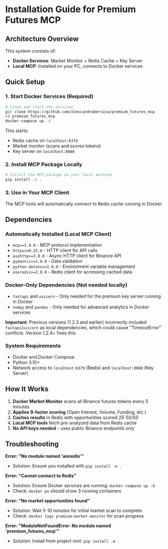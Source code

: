 # Installation Guide for Premium Futures MCP

## Architecture Overview

This system consists of:
- **Docker Services**: Market Monitor + Redis Cache + Key Server
- **Local MCP**: Installed on your PC, connects to Docker services

## Quick Setup

### 1. Start Docker Services (Required)
```bash
# Clone and start the services
git clone https://github.com/alexcandrabersiva/premium_futures_mcp
cd premium_futures_mcp
docker-compose up -d
```

This starts:
- Redis cache on `localhost:6379`
- Market monitor (scans and scores tokens)
- Key server on `localhost:8080`

### 2. Install MCP Package Locally
```bash
# Install the MCP package on your local machine
pip install -e .
```

### 3. Use in Your MCP Client
The MCP tools will automatically connect to Redis cache running in Docker.

## Dependencies

### Automatically Installed (Local MCP Client)
- `mcp>=1.0.0` - MCP protocol implementation
- `httpx>=0.25.0` - HTTP client for API calls
- `aiohttp>=3.8.0` - Async HTTP client for Binance API
- `pydantic>=2.0.0` - Data validation
- `python-dotenv>=1.0.0` - Environment variable management
- `aioredis>=2.0.0` - Redis client for accessing cached data

### Docker-Only Dependencies (Not needed locally)
- `fastapi` and `uvicorn` - Only needed for the premium key server running in Docker
- `numpy` and `pandas` - Only needed for advanced analytics in Docker services

**Important**: Previous versions (1.2.3 and earlier) incorrectly included `fastapi`/`uvicorn` 
as local dependencies, which could cause "TimeoutError" conflicts. Version 1.2.4+ fixes this.

### System Requirements
- Docker and Docker Compose
- Python 3.10+
- Network access to `localhost:6379` (Redis) and `localhost:8080` (Key Server)

## How It Works

1. **Docker Market Monitor** scans all Binance futures tokens every 5 minutes
2. **Applies 9-factor scoring** (Open Interest, Volume, Funding, etc.)
3. **Caches results** in Redis with opportunities scored 25-50/50
4. **Local MCP tools** fetch pre-analyzed data from Redis cache
5. **No API keys needed** - uses public Binance endpoints only

## Troubleshooting

**Error: "No module named 'aioredis'"**
- Solution: Ensure you installed with `pip install -e .`

**Error: "Cannot connect to Redis"**
- Solution: Ensure Docker services are running: `docker-compose up -d`
- Check: `docker ps` should show 3 running containers

**Error: "No market opportunities found"**
- Solution: Wait 5-10 minutes for initial market scan to complete
- Check: `docker logs premium-market-monitor` for scan progress

**Error: "ModuleNotFoundError: No module named 'premium_futures_mcp'"**
- Solution: Install from project root: `pip install -e .`

